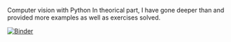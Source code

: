 Computer vision with Python
In theorical part, I have gone deeper than and provided more examples as well as exercises solved.

[![Binder](https://mybinder.org/badge_logo.svg)](https://mybinder.org/v2/gh/PhysTony/C8Vj4_PCV_OCV_DL/main)
